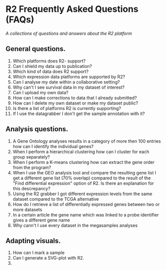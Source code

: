 <a id="r2_faqs"> </a>


R2 Frequently Asked Questions (FAQs)
===========================================

*A collections of questions and answers about the R2 platform*


General questions.
-----


1.  Which platforms does R2- support?
2.  Can I shield my data up to publication?	
3.  Which kind of data does R2 support?
4.  Which expression data platforms are supported by R2?
5.  Can I  analyse my date within a collaborative setting?
6.  Why can't I see survival data in my dataset of interest?
7.  Can I upload my own data?
8.  How can I make corrections to data that I already submitted?
9.  How can I delete my own dataset or make my dataset public?
10. Is there a list of platforms R2 is currently supporting?
11. If I use the datagrabber I don't get the sample annotation with it?



Analysis questions.
-----
	
1. A Gene Ontology analyses results in a category of more then 100 entries how can I identify the individual genes?
2. When I perform a hierarchical clustering how can I cluster for each group separately?
3. When I perform a K-means clustering how  can extract the gene order from the program?
4. When I use the GEO analysis tool and compare the resulting gene list I get a different gene list (70% overlap) compared to the result of the "Find differential expression" option of R2. Is there an explanation for this descrepancy?
5. Using the  R2 grabber I got different expression levels from the same dataset compared to the TCGA alternative
6. How do I retrieve a list of differentially expressed genes between two or more datasets
7. In a certain article the gene name which was linked to a probe identifier gives a different gene name
8. Why cann't I use every dataset in the megasamples analyses


Adapting visuals.
-----

1. How can I mark a sample
2. Can I generate a SVG-plot with R2.
3. 







